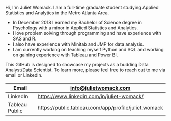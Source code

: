 Hi, I'm Juliet Womack. I am a full-time graduate student studying Applied Statistics and Analytics in the Metro Atlanta Area. 
- In December 2018 I earned my Bachelor of Science degree in Psychology with a minor in Applied Statistics and Analytics. 
- I love problem solving through programming and have experience with SAS and R.
- I also have experience with Minitab and JMP for data analysis.
- I am currently working on teaching myself Python and SQL and working on gaining experience with Tableau and Power BI. 

This GitHub is designed to showcase my projects as a budding Data Analyst/Data Scientist. To learn more, please feel free to reach out to me via email or LinkedIn.

| Email          | info@julietwomack.com                                |
|----------------|------------------------------------------------------|
| LinkedIn       | https://www.linkedin.com/in/juliet-womack/           |
| Tableau Public | https://public.tableau.com/app/profile/juliet.womack |
